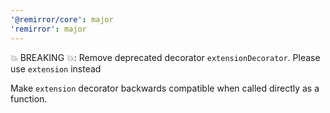 ```yaml
---
'@remirror/core': major
'remirror': major
---
```


💥 BREAKING 💥: Remove deprecated decorator `extensionDecorator`. Please use `extension` instead

Make `extension` decorator backwards compatible when called directly as a function.
